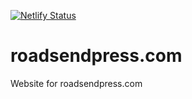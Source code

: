 [![Netlify Status](https://api.netlify.com/api/v1/badges/e03b1a43-0698-4bd1-ad23-39e56573fdf7/deploy-status)](https://app.netlify.com/sites/roadsendpress/deploys)

# roadsendpress.com
Website for roadsendpress.com
